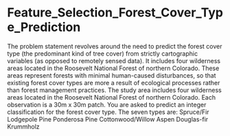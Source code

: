 # Feature_Selection_Forest_Cover_Type_Prediction
The problem statement revolves around the need to predict the forest cover type (the predominant kind of tree cover) from strictly cartographic variables (as opposed to remotely sensed data).  It includes four wilderness areas located in the Roosevelt National Forest of northern Colorado. These areas represent forests with minimal human-caused disturbances, so that existing forest cover types are more a result of ecological processes rather than forest management practices.  The study area includes four wilderness areas located in the Roosevelt National Forest of northern Colorado. Each observation is a 30m x 30m patch. You are asked to predict an integer classification for the forest cover type. The seven types are:  Spruce/Fir Lodgepole Pine Ponderosa Pine Cottonwood/Willow Aspen Douglas-fir Krummholz
